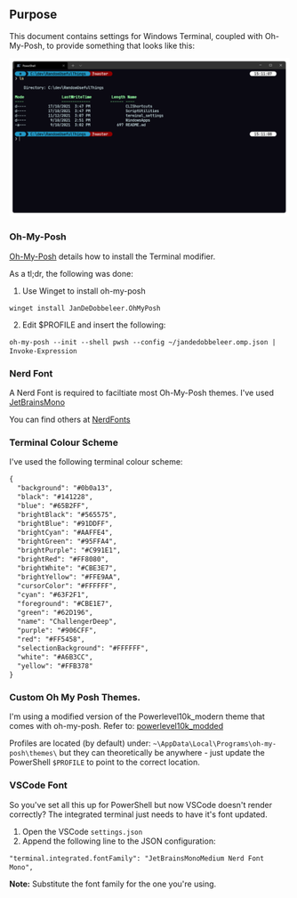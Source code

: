 ## Purpose

This document contains settings for Windows Terminal, coupled with Oh-My-Posh, to provide something that looks like this:

![Custom Terminal Theme using oh-my-posh](./res/terminal_screenshot.png)

### Oh-My-Posh

[Oh-My-Posh](https://ohmyposh.dev/docs/windows) details how to install the Terminal modifier.

As a tl;dr, the following was done:

1. Use Winget to install oh-my-posh
```
winget install JanDeDobbeleer.OhMyPosh
```
2. Edit $PROFILE and insert the following:
```
oh-my-posh --init --shell pwsh --config ~/jandedobbeleer.omp.json | Invoke-Expression
```

### Nerd Font

A Nerd Font is required to faciltiate most Oh-My-Posh themes. I've used [JetBrainsMono](https://github.com/ryanoasis/nerd-fonts/releases/download/v2.1.0/JetBrainsMono.zip)

You can find others at [NerdFonts](https://www.nerdfonts.com/font-downloads)

### Terminal Colour Scheme

I've used the following terminal colour scheme:

```
{
  "background": "#0b0a13",
  "black": "#141228",
  "blue": "#65B2FF",
  "brightBlack": "#565575",
  "brightBlue": "#91DDFF",
  "brightCyan": "#AAFFE4",
  "brightGreen": "#95FFA4",
  "brightPurple": "#C991E1",
  "brightRed": "#FF8080",
  "brightWhite": "#CBE3E7",
  "brightYellow": "#FFE9AA",
  "cursorColor": "#FFFFFF",
  "cyan": "#63F2F1",
  "foreground": "#CBE1E7",
  "green": "#62D196",
  "name": "ChallengerDeep",
  "purple": "#906CFF",
  "red": "#FF5458",
  "selectionBackground": "#FFFFFF",
  "white": "#A6B3CC",
  "yellow": "#FFB378"
}
```

### Custom Oh My Posh Themes.

I'm using a modified version of the Powerlevel10k_modern theme that comes with oh-my-posh. Refer to: [powerlevel10k_modded](.\powerlevel10k_modded.omp.json) 

Profiles are located (by default) under: `~\AppData\Local\Programs\oh-my-posh\themes\` but they can theoretically be anywhere - just update the PowerShell `$PROFILE` to point to the correct location.

### VSCode Font

So you've set all this up for PowerShell but now VSCode doesn't render correctly? The integrated terminal just needs to have it's font updated.

1. Open the VSCode `settings.json`
2. Append the following line to the JSON configuration:
```
"terminal.integrated.fontFamily": "JetBrainsMonoMedium Nerd Font Mono",
```

**Note:** Substitute the font family for the one you're using.
